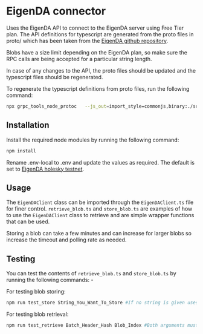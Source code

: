 # EigenDA connector

Uses the EigenDA API to connect to the EigenDA server using Free Tier plan.
The API definitions for typescript are generated from the proto files in proto/ which has been taken from the [EigenDA github repository](https://github.com/Layr-Labs/eigenda/tree/master/api/proto).

Blobs have a size limit depending on the EigenDA plan, so make sure the RPC calls are being accepted for a particular string length.

In case of any changes to the API, the proto files should be updated and the typescript files should be regenerated.

To regenerate the typescript definitions from proto files, run the following command:
```bash
npx grpc_tools_node_protoc   --js_out=import_style=commonjs,binary:./src/generated   --grpc_out=grpc_js:./src/generated   --plugin=protoc-gen-grpc=./node_modules/.bin/grpc_tools_node_protoc_plugin   --ts_out=grpc_js:./src/generated   --plugin=protoc-gen-ts=./node_modules/.bin/protoc-gen-ts   -I ./proto   ./proto/disperser.proto ./proto/common/common.proto
```

## Installation

Install the required node modules by running the following command:
```bash
npm install
```

Rename .env-local to .env and update the values as required.
The default is set to [EigenDA holesky testnet](https://docs.eigenda.xyz/networks/holesky).

## Usage

The `EigenDAClient` class can be imported through the `EigenDAClient.ts` file for finer control.
`retrieve_blob.ts` and `store_blob.ts` are examples of how to use the `EigenDAClient` class to retrieve and are simple wrapper functions that can be used.

Storing a blob can take a few minutes and can increase for larger blobs so increase the timeout and polling rate as needed.

## Testing

You can test the contents of `retrieve_blob.ts` and `store_blob.ts` by running the following commands: -

For testing blob storing:
```bash
npm run test_store String_You_Want_To_Store #If no string is given uses "Hello, EigenDA!"
```

For testing blob retrieval:
```bash
npm run test_retrieve Batch_Header_Hash Blob_Index #Both arguments must be provided
```
